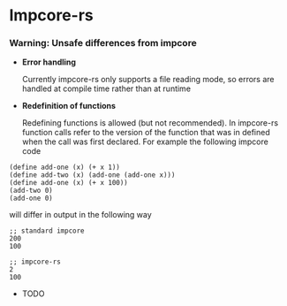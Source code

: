 # Impcore-rs 

### Warning: Unsafe differences from impcore
- **Error handling**

  Currently impcore-rs only supports a file reading mode, so errors are 
  handled at compile time rather than at runtime  

- **Redefinition of functions**

  Redefining functions is allowed (but not recommended). 
  In impcore-rs function calls refer to the version of the function that was
  in defined when the call was first declared. For example the following
  impcore code
```
(define add-one (x) (+ x 1))
(define add-two (x) (add-one (add-one x)))
(define add-one (x) (+ x 100))
(add-two 0)
(add-one 0)
```

will differ in output in the following way 
```
;; standard impcore 
200
100
```

```
;; impcore-rs
2
100
```

- TODO


